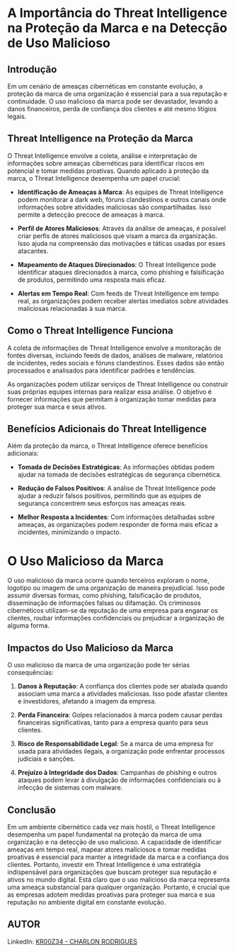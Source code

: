 # A Importância do Threat Intelligence na Proteção da Marca e na Detecção de Uso Malicioso

## Introdução

Em um cenário de ameaças cibernéticas em constante evolução, a proteção da marca de uma organização é essencial para a sua reputação e continuidade. O uso malicioso da marca pode ser devastador, levando a danos financeiros, perda de confiança dos clientes e até mesmo litígios legais. 

## Threat Intelligence na Proteção da Marca

O Threat Intelligence envolve a coleta, análise e interpretação de informações sobre ameaças cibernéticas para identificar riscos em potencial e tomar medidas proativas. Quando aplicado à proteção da marca, o Threat Intelligence desempenha um papel crucial:

- **Identificação de Ameaças à Marca**: As equipes de Threat Intelligence podem monitorar a dark web, fóruns clandestinos e outros canais onde informações sobre atividades maliciosas são compartilhadas. Isso permite a detecção precoce de ameaças à marca.

- **Perfil de Atores Maliciosos**: Através da análise de ameaças, é possível criar perfis de atores maliciosos que visam a marca da organização. Isso ajuda na compreensão das motivações e táticas usadas por esses atacantes.

- **Mapeamento de Ataques Direcionados**: O Threat Intelligence pode identificar ataques direcionados à marca, como phishing e falsificação de produtos, permitindo uma resposta mais eficaz.

- **Alertas em Tempo Real**: Com feeds de Threat Intelligence em tempo real, as organizações podem receber alertas imediatos sobre atividades maliciosas relacionadas à sua marca.

## Como o Threat Intelligence Funciona

A coleta de informações de Threat Intelligence envolve a monitoração de fontes diversas, incluindo feeds de dados, análises de malware, relatórios de incidentes, redes sociais e fóruns clandestinos. Esses dados são então processados e analisados para identificar padrões e tendências.

As organizações podem utilizar serviços de Threat Intelligence ou construir suas próprias equipes internas para realizar essa análise. O objetivo é fornecer informações que permitam à organização tomar medidas para proteger sua marca e seus ativos.

## Benefícios Adicionais do Threat Intelligence

Além da proteção da marca, o Threat Intelligence oferece benefícios adicionais:

- **Tomada de Decisões Estratégicas**: As informações obtidas podem ajudar na tomada de decisões estratégicas de segurança cibernética.

- **Redução de Falsos Positivos**: A análise de Threat Intelligence pode ajudar a reduzir falsos positivos, permitindo que as equipes de segurança concentrem seus esforços nas ameaças reais.

- **Melhor Resposta a Incidentes**: Com informações detalhadas sobre ameaças, as organizações podem responder de forma mais eficaz a incidentes, minimizando o impacto.

 # O Uso Malicioso da Marca

O uso malicioso da marca ocorre quando terceiros exploram o nome, logotipo ou imagem de uma organização de maneira prejudicial. Isso pode assumir diversas formas, como phishing, falsificação de produtos, disseminação de informações falsas ou difamação. Os criminosos cibernéticos utilizam-se da reputação de uma empresa para enganar os clientes, roubar informações confidenciais ou prejudicar a organização de alguma forma.

## Impactos do Uso Malicioso da Marca

O uso malicioso da marca de uma organização pode ter sérias consequências:

1. **Danos à Reputação**: A confiança dos clientes pode ser abalada quando associam uma marca a atividades maliciosas. Isso pode afastar clientes e investidores, afetando a imagem da empresa.

2. **Perda Financeira**: Golpes relacionados à marca podem causar perdas financeiras significativas, tanto para a empresa quanto para seus clientes.

3. **Risco de Responsabilidade Legal**: Se a marca de uma empresa for usada para atividades ilegais, a organização pode enfrentar processos judiciais e sanções.

4. **Prejuízo à Integridade dos Dados**: Campanhas de phishing e outros ataques podem levar à divulgação de informações confidenciais ou à infecção de sistemas com malware.

## Conclusão

Em um ambiente cibernético cada vez mais hostil, o Threat Intelligence desempenha um papel fundamental na proteção da marca de uma organização e na detecção de uso malicioso. A capacidade de identificar ameaças em tempo real, mapear atores maliciosos e tomar medidas proativas é essencial para manter a integridade da marca e a confiança dos clientes. Portanto, investir em Threat Intelligence é uma estratégia indispensável para organizações que buscam proteger sua reputação e ativos no mundo digital.
Está claro que o uso malicioso da marca representa uma ameaça substancial para qualquer organização. Portanto, é crucial que as empresas adotem medidas proativas para proteger sua marca e sua reputação no ambiente digital em constante evolução.

## AUTOR

LinkedIn: [KR00Z34 - CHARLON RODRIGUES](https://www.linkedin.com/in/charlon-rodrigues-silva/)
